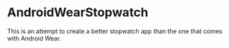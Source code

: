 # AndroidWearStopwatch
This is an attempt to create a better stopwatch app than the one that comes with Android Wear.

